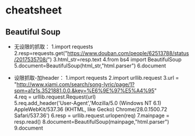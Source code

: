 # cheatsheet

## Beautiful Soup

* 无设限的抓取：
1.import requests
2.resp=requests.get("https://www.douban.com/people/62513788/status/2017535708/")
3.html_str=resp.text
4.from bs4 import BeautifulSoup
5.document=BeautifulSoup(html_str,"html.parser")
6.document

* 设限抓取-加header：
1.import requests
2.import urllib.request
3.url = "http://www.xiami.com/search/song-lyric/page/1?spm=a1z1s.3521881.0.0.&key=%E6%9E%97%E5%A4%95"  
4.req = urllib.request.Request(url)  
5.req.add_header('User-Agent','Mozilla/5.0 (Windows NT 6.1) AppleWebKit/537.36 (KHTML, like   Gecko) Chrome/28.0.1500.72 Safari/537.36')
6.resp = urllib.request.urlopen(req)
7.mainpage = resp.read()
8.document=BeautifulSoup(mainpage,"html.parser")
9.document

